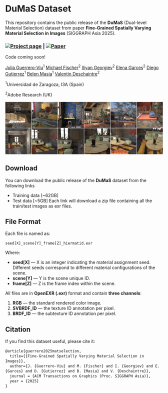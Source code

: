 # DuMaS Dataset

This repository contains the public release of the **DuMaS** (Dual-level Material Selection) dataset from paper **Fine-Grained Spatially Varying Material Selection in Images** (SIGGRAPH Asia 2025).

### [![Project page](https://img.shields.io/badge/-Project%20page-blue)](https://graphics.unizar.es/projects/MatSelection/) | [![Paper](https://img.shields.io/badge/Paper-PDF-red)](https://graphics.unizar.es/projects/MatSelection/pdf/FineGrainedMatSelection_postprint.pdf)

Code coming soon!

[Julia Guerrero-Viu](http://webdiis.unizar.es/~juliagv/)<sup>1</sup>
[Michael Fischer](https://mfischer-ucl.github.io/)<sup>2</sup>
[Iliyan Georgiev](https://iliyan.com/)<sup>2</sup>
[Elena Garces](https://elenagarces.es/)<sup>2</sup>
[Diego Gutierrez](http://giga.cps.unizar.es/~diegog/)<sup>1</sup>
[Belen Masia](http://webdiis.unizar.es/~bmasia/)<sup>1</sup>
[Valentin Deschaintre](https://valentin.deschaintre.fr/)<sup>2</sup>


<sup>1</sup>Universidad de Zaragoza, I3A (Spain) 

<sup>2</sup>Adobe Research (UK)

<img src='imgs/dumas_dataset_teaser.png'/>

## Download
You can download the public release of the **DuMaS** dataset from the following links
* Training data [~62GB]
* Test data [~5GB]
Each link will download a zip file containing all the train/test images as exr files.

## File Format
Each file is named as:
```
seed[X]_scene[Y]_frame[Z]_hiermatid.exr
```
Where:
- **seed[X]** — X is an integer indicating the material assignment seed. Different seeds correspond to different material configurations of the scene.
- **scene[Y]** — Y is the scene unique ID.
- **frame[Z]** — Z is the frame index within the scene.

All files are in **OpenEXR (.exr)** format and contain **three channels**:
1. **RGB** — the standard rendered color image.
2. **SVBRDF_ID** — the texture ID annotation per pixel.
3. **BRDF_ID** — the subtexture ID annotation per pixel.


## Citation
If you find this dataset useful, please cite it:
```
@article{guerrero2025matselection,
  title={{Fine-Grained Spatially Varying Material Selection in Images}},
  author={J. {Guerrero-Viu} and M. {Fischer} and I. {Georgiev} and E. {Garces} and D. {Gutierrez} and B. {Masia} and V. {Deschaintre}}, 
  journal = {ACM Transactions on Graphics (Proc. SIGGRAPH Asia)},
  year = {2025}
}
```


